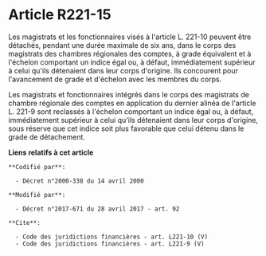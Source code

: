# Article R221-15

Les magistrats et les fonctionnaires visés à l'article L. 221-10 peuvent être détachés, pendant une durée maximale de six
ans, dans le corps des magistrats des chambres régionales des comptes, à grade équivalent et à l'échelon comportant un indice
égal ou, à défaut, immédiatement supérieur à celui qu'ils détenaient dans leur corps d'origine. Ils concourent pour
l'avancement de grade et d'échelon avec les membres du corps. 

Les magistrats et fonctionnaires intégrés dans le corps des magistrats de chambre régionale des comptes en application du
dernier alinéa de l'article L. 221-9 sont reclassés à l'échelon comportant un indice égal ou, à défaut, immédiatement
supérieur à celui qu'ils détenaient dans leur corps d'origine, sous réserve que cet indice soit plus favorable que celui
détenu dans le grade de détachement.

**Liens relatifs à cet article**

	**Codifié par**:

	  - Décret n°2000-338 du 14 avril 2000

	**Modifié par**:

	  - Décret n°2017-671 du 28 avril 2017 - art. 92

	**Cite**:

	  - Code des juridictions financières - art. L221-10 (V)
	  - Code des juridictions financières - art. L221-9 (V)
